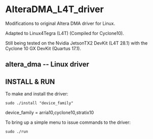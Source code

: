 # AlteraDMA_L4T_driver

Modifications to original Altera DMA driver for Linux.

Adapted to Linux4Tegra (L4T) (Compiled for Cyclone10).

Still being tested  on the Nvidia JetsonTX2 DevKit (L4T 28.1) with the Cyclone 10 GX DevKit (Quartus 17.1).

altera_dma -- Linux driver
--------------------------

INSTALL & RUN
-------------

To make and install the driver:

    sudo ./install "device_family"

device_family = arria10,cyclone10,stratix10

To bring up a simple menu to issue commands to the driver:
    
    sudo ./run

